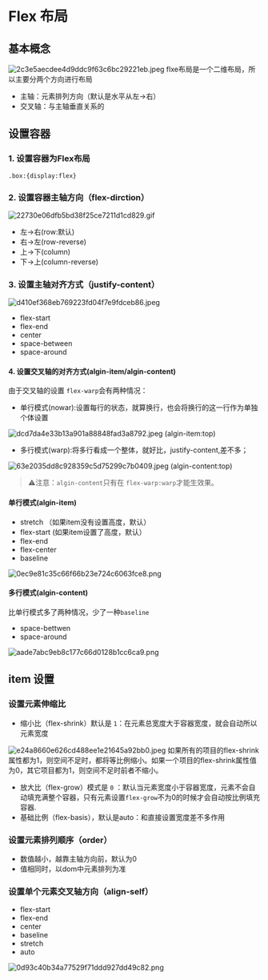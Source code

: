 # Flex 布局
## 基本概念

 ![2c3e5aecdee4d9ddc9f63c6bc29221eb.jpeg](/notes/Flex布局/static/Flex布局-1.png)
 flxe布局是一个二维布局，所以主要分两个方向进行布局
 
 - 主轴：元素排列方向（默认是水平从左->右）
 - 交叉轴：与主轴垂直关系的

## 设置容器
 ### 1. 设置容器为Flex布局
`.box:{display:flex}`
 ### 2. 设置容器主轴方向（flex-dirction）

![22730e06dfb5bd38f25ce7211d1cd829.gif](/notes/Flex布局/static/Flex布局-2.gif)

 - 左->右(row:默认)
 - 右->左(row-reverse)
 - 上->下(column)
 - 下->上(column-reverse)
 
 ### 3. 设置主轴对齐方式（justify-content）

 ![d410ef368eb769223fd04f7e9fdceb86.jpeg](/notes/Flex布局/static/Flex布局-3.png)
 
- flex-start
- flex-end
- center
- space-between
- space-around

#### 4. 设置交叉轴的对齐方式(algin-item/algin-content)
由于交叉轴的设置 `flex-warp`会有两种情况：

- 单行模式(nowar):设置每行的状态，就算换行，也会将换行的这一行作为单独个体设置

![dcd7da4e33b13a901a88848fad3a8792.jpeg](/notes/Flex布局/static/Flex布局-4.png)
(algin-item:top)

- 多行模式(warp):将多行看成一个整体，就好比，justify-content,差不多；

![63e2035dd8c928359c5d75299c7b0409.jpeg](/notes/Flex布局/static/Flex布局-5.png)
(algin-content:top)

> ⚠️注意：`algin-content`只有在 `flex-warp:warp`才能生效果。
#### 单行模式(algin-item)

- stretch （如果item没有设置高度，默认）
- flex-start (如果item设置了高度，默认）
- flex-end
- flex-center
- baseline

 ![0ec9e81c35c66f66b23e724c6063fce8.png](/notes/Flex布局/static/Flex布局-6.png)



#### 多行模式(algin-content)
比单行模式多了两种情况，少了一种`baseline`

- space-bettwen
- space-around

![aade7abc9eb8c177c66d0128b1cc6ca9.png](/notes/Flex布局/static/Flex布局-7.png)


## item 设置
### 设置元素伸缩比
- 缩小比（flex-shrink）默认是 `1`：在元素总宽度大于容器宽度，就会自动所以元素宽度

![e24a8660e626cd488ee1e21645a92bb0.jpeg](/notes/Flex布局/static/Flex布局-8.png)
如果所有的项目的flex-shrink属性都为1，则空间不足时，都将等比例缩小。如果一个项目的flex-shrink属性值为0，其它项目都为1，则空间不足时前者不缩小。
- 放大比（flex-grow）模式是 `0` ：默认当元素宽度小于容器宽度，元素不会自动填充满整个容器，只有元素设置`flex-grow`不为0的时候才会自动按比例填充容器.
- 基础比例（flex-basis），默认是auto：和直接设置宽度差不多作用



### 设置元素排列顺序（order）
- 数值越小，越靠主轴方向前，默认为0
- 值相同时，以dom中元素排列为准


### 设置单个元素交叉轴方向（align-self）
- flex-start
- flex-end
- center
- baseline
- stretch
- auto
 
![0d93c40b34a77529f71ddd927dd49c82.png](/notes/Flex布局/static/Flex布局-9.png)
   
